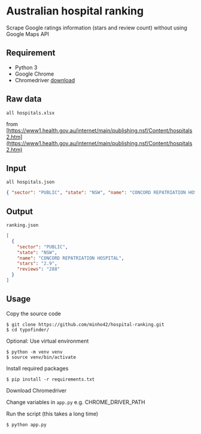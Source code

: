 # Australian hospital ranking

Scrape Google ratings information (stars and review count) without using Google Maps API

## Requirement

- Python 3
- Google Chrome
- Chromedriver [download](https://chromedriver.chromium.org/downloads)

## Raw data

`all hospitals.xlsx`

from [https://www1.health.gov.au/internet/main/publishing.nsf/Content/hospitals2.htm](https://www1.health.gov.au/internet/main/publishing.nsf/Content/hospitals2.htm)

## Input

`all hospitals.json`

```json
{ "sector": "PUBLIC", "state": "NSW", "name": "CONCORD REPATRIATION HOSPITAL" }
```

## Output

`ranking.json`

```json
[
  {
    "sector": "PUBLIC",
    "state": "NSW",
    "name": "CONCORD REPATRIATION HOSPITAL",
    "stars": "2.9",
    "reviews": "288"
  }
]
```

## Usage

Copy the source code

```shell
$ git clone https://github.com/minho42/hospital-ranking.git
$ cd typofinder/
```

Optional: Use virtual environment

```shell
$ python -m venv venv
$ source venv/bin/activate
```

Install required packages

```shell
$ pip install -r requirements.txt
```

Download Chromedriver

Change variables in `app.py`
e.g. CHROME_DRIVER_PATH

Run the script (this takes a long time)

```
$ python app.py
```
